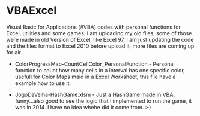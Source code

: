 # VBAExcel
Visual Basic for Applications (#VBA) codes with personal functions for Excel, utilities and some games. I am uploading my old files, some of those were made in old Version of Excel, like Excel 97, I am just updating the code and the files format to Excel 2010 before upload it, more files are coming up for air.

- ColorProgressMap-CountCellColor_PersonalFunction - Personal function to count how many cells in a interval has one specific color, usefull for Color Maps maid in a Excel Worksheet, this file have a example how to use it.

- JogoDaVelha-HashGame.xlsm - Just a HashGame made in VBA, funny...also good to see the logic that I implemented to run the game, it was in 2014. I have no idea whehe did it come from. :-)
